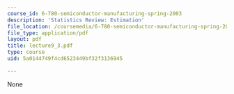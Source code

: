 ```yaml
---
course_id: 6-780-semiconductor-manufacturing-spring-2003
description: 'Statistics Review: Estimation'
file_location: /coursemedia/6-780-semiconductor-manufacturing-spring-2003/5a0144749f4cd6523449bf32f3136945_lecture9_3.pdf
file_type: application/pdf
layout: pdf
title: lecture9_3.pdf
type: course
uid: 5a0144749f4cd6523449bf32f3136945

---
```

None